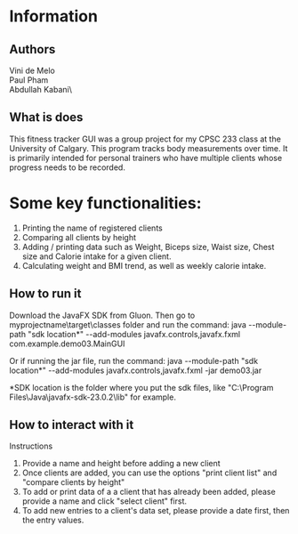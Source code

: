 # Information

## Authors

Vini de Melo\
Paul Pham\
Abdullah Kabani\

## What is does
This fitness tracker GUI was a group project for my CPSC 233 class at the University of Calgary. This program tracks body measurements over time. It is primarily intended for personal trainers who have multiple clients whose progress needs to be recorded. 

# Some key functionalities:
1. Printing the name of registered clients
2. Comparing all clients by height
3. Adding / printing data such as Weight, Biceps size, Waist size, Chest size and Calorie intake for a given client.
4. Calculating weight and BMI trend, as well as weekly calorie intake.

## How to run it
Download the JavaFX SDK from Gluon.
Then go to myprojectname\target\classes folder and run the command: java --module-path "sdk location*" --add-modules
javafx.controls,javafx.fxml com.example.demo03.MainGUI

Or if running the jar file, run the command: java --module-path "sdk location*" --add-modules
javafx.controls,javafx.fxml -jar demo03.jar

*SDK location is the folder where you put the sdk files, like "C:\Program Files\Java\javafx-sdk-23.0.2\lib" for example.

## How to interact with it
Instructions
1. Provide a name and height before adding a new client
2. Once clients are added, you can use the options "print client list" and "compare clients by height"
3. To add or print data of a a client that has already been added, please provide a name and click "select client" first.
4. To add new entries to a client's data set, please provide a date first, then the entry values.
